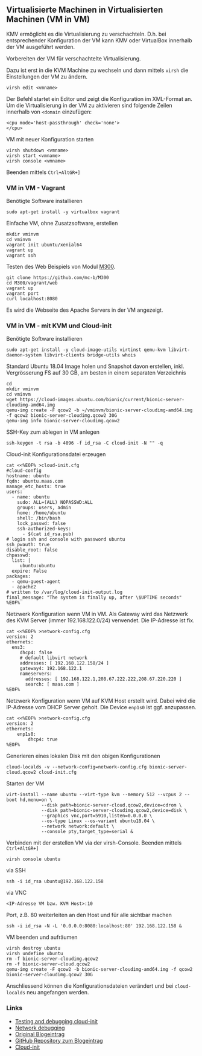 Virtualisierte Machinen in Virtualisierten Machinen (VM in VM)
---------------------------------------------------

KMV ermöglicht es die Virtualisierung zu verschachteln. D.h. bei entsprechender Konfiguration der VM kann KMV oder VirtualBox innerhalb der VM ausgeführt werden.

Vorbereiten der VM für verschachtelte Virtualisierung.

Dazu ist erst in die KVM Machine zu wechseln und dann mittels `virsh` die Einstellungen der VM zu ändern.

    virsh edit <vmname>
    
Der Befehl startet ein Editor und zeigt die Konfiguration im XML-Format an. 
Um die Virtualisierung in der VM zu aktivieren sind folgende Zeilen innerhalb von `<domain` einzufügen: 
    
    <cpu mode='host-passthrough' check='none'>
    </cpu>
    
VM mit neuer Konfiguration starten

    virsh shutdown <vmname>
    virsh start <vmname>
    virsh console <vmname>
    
Beenden mittels `Ctrl+AltGR+]`

### VM in VM - Vagrant

Benötigte Software installieren

    sudo apt-get install -y virtualbox vagrant
    
Einfache VM, ohne Zusatzsoftware, erstellen

    mkdir vminvm
    cd vminvm
    vagrant init ubuntu/xenial64
    vagrant up
    vagrant ssh
    
Testen des Web Beispiels von Modul [M300](https://github.com/mc-b/M300).

    git clone https://github.com/mc-b/M300
    cd M300/vagrant/web
    vagrant up
    vagrant port
    curl localhost:8080
    
Es wird die Webseite des Apache Servers in der VM angezeigt.    

### VM in VM - mit KVM und Cloud-init

Benötigte Software installieren

    sudo apt-get install -y cloud-image-utils virtinst qemu-kvm libvirt-daemon-system libvirt-clients bridge-utils whois

Standard Ubuntu 18.04 Image holen und Snapshot davon erstellen, inkl. Vergrösserung FS auf 30 GB, am besten in einem separaten Verzeichnis

    cd 
    mkdir vminvm
    cd vminvm
    wget https://cloud-images.ubuntu.com/bionic/current/bionic-server-cloudimg-amd64.img
    qemu-img create -F qcow2 -b ~/vminvm/bionic-server-cloudimg-amd64.img -f qcow2 bionic-server-cloudimg.qcow2 30G
    qemu-img info bionic-server-cloudimg.qcow2
    
SSH-Key zum ablegen in VM anlegen

    ssh-keygen -t rsa -b 4096 -f id_rsa -C cloud-init -N "" -q 

Cloud-init Konfigurationsdatei erzeugen

    cat <<%EOF% >cloud-init.cfg
    #cloud-config
    hostname: ubuntu
    fqdn: ubuntu.maas.com
    manage_etc_hosts: true
    users:
      - name: ubuntu
        sudo: ALL=(ALL) NOPASSWD:ALL
        groups: users, admin
        home: /home/ubuntu
        shell: /bin/bash
        lock_passwd: false
        ssh-authorized-keys:
          - $(cat id_rsa.pub)
    # login ssh and console with password ubuntu
    ssh_pwauth: true
    disable_root: false
    chpasswd:
      list: |
         ubuntu:ubuntu
      expire: False
    packages:
      - qemu-guest-agent
      - apache2
    # written to /var/log/cloud-init-output.log
    final_message: "The system is finally up, after \$UPTIME seconds"
    %EOF%
    
Netzwerk Konfiguration wenn VM in VM. Als Gateway wird das Netzwerk des KVM Server (immer 192.168.122.0/24) verwendet. Die IP-Adresse ist fix.

    cat <<%EOF% >network-config.cfg
    version: 2
    ethernets:
      ens3:
         dhcp4: false
         # default libvirt network
         addresses: [ 192.168.122.158/24 ]
         gateway4: 192.168.122.1
         nameservers:
           addresses: [ 192.168.122.1,208.67.222.222,208.67.220.220 ]
           search: [ maas.com ]
    %EOF%
    
Netzwerk Konfiguration wenn VM auf KVM Host erstellt wird. Dabei wird die IP-Adresse vom DHCP Server geholt. Die Device `enp1s0` ist ggf. anzupassen.

    cat <<%EOF% >network-config.cfg
    version: 2
    ethernets:
        enp1s0:
            dhcp4: true
    %EOF%

Generieren eines lokalen Disk mit den obigen Konfigurationen

    cloud-localds -v --network-config=network-config.cfg bionic-server-cloud.qcow2 cloud-init.cfg

Starten der VM

    virt-install --name ubuntu --virt-type kvm --memory 512 --vcpus 2 --boot hd,menu=on \
                 --disk path=bionic-server-cloud.qcow2,device=cdrom \
                 --disk path=bionic-server-cloudimg.qcow2,device=disk \
                 --graphics vnc,port=5910,listen=0.0.0.0 \
                 --os-type Linux --os-variant ubuntu18.04 \
                 --network network:default \
                 --console pty,target_type=serial &
  
Verbinden mit der erstellen VM via der virsh-Console. Beenden mittels `Ctrl+AltGR+]`

    virsh console ubuntu
                
via SSH

    ssh -i id_rsa ubuntu@192.168.122.158    

via VNC

    <IP-Adresse VM bzw. KVM Host>:10
    
Port, z.B. 80 weiterleiten an den Host und für alle sichtbar machen

    ssh -i id_rsa -N -L '0.0.0.0:8080:localhost:80' 192.168.122.158 &       

VM beenden und aufräumen

    virsh destroy ubuntu
    virsh undefine ubuntu
    rm -f bionic-server-cloudimg.qcow2
    rm -f bionic-server-cloud.qcow2 
    qemu-img create -F qcow2 -b bionic-server-cloudimg-amd64.img -f qcow2 bionic-server-cloudimg.qcow2 30G

Anschliessend können die Konfigurationsdateien verändert und bei `cloud-localds` neu angefangen werden.

### Links

* [Testing and debugging cloud-init](https://cloudinit.readthedocs.io/en/latest/topics/debugging.html)
* [Network debugging](http://manpages.ubuntu.com/manpages/cosmic/man8/netplan-apply.8.html)
* [Original Blogeintrag](https://fabianlee.org/2020/02/23/kvm-testing-cloud-init-locally-using-kvm-for-an-ubuntu-cloud-image/)
* [GitHub Repository zum Blogeintrag](https://github.com/fabianlee/local-kvm-cloudimage)
* [Cloud-init](https://cloudinit.readthedocs.io/)

